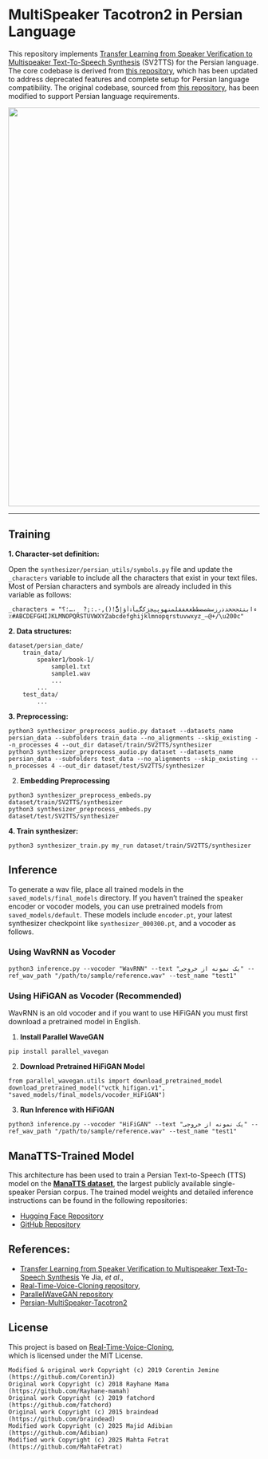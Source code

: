 # MultiSpeaker Tacotron2 in Persian Language
This repository implements [Transfer Learning from Speaker Verification to
Multispeaker Text-To-Speech Synthesis](https://arxiv.org/pdf/1806.04558.pdf) (SV2TTS) for the Persian language. The core codebase is derived from [this repository](https://github.com/Adibian/Persian-MultiSpeaker-Tacotron2), which has been updated to address deprecated features and complete setup for Persian language compatibility. The original codebase, sourced from [this repository](https://github.com/CorentinJ/Real-Time-Voice-Cloning/tree/master), has been modified to support Persian language requirements.

<img src="https://github.com/majidAdibian77/persian-SV2TTS/blob/master/results/model.JPG" width="800"> 

---

## Training
**1. Character-set definition:**

Open the `synthesizer/persian_utils/symbols.py` file and update the `_characters` variable to include all the characters that exist in your text files. Most of Persian characters and symbols are already included in this variable as follows:
```
_characters = "ءابتثجحخدذرزسشصضطظعغفقلمنهويِپچژکگیآۀأؤإئًَُّ!(),-.:;?  ̠،…؛؟‌٪#ABCDEFGHIJKLMNOPQRSTUVWXYZabcdefghijklmnopqrstuvwxyz_–@+/\u200c"
```

**2. Data structures:**
```
dataset/persian_date/
    train_data/
        speaker1/book-1/
            sample1.txt
            sample1.wav
            ...
        ...
    test_data/
        ...
```

**3. Preprocessing:**
```
python3 synthesizer_preprocess_audio.py dataset --datasets_name persian_data --subfolders train_data --no_alignments --skip_existing --n_processes 4 --out_dir dataset/train/SV2TTS/synthesizer
python3 synthesizer_preprocess_audio.py dataset --datasets_name persian_data --subfolders test_data --no_alignments --skip_existing --n_processes 4 --out_dir dataset/test/SV2TTS/synthesizer
```
2. **Embedding Preprocessing**  
```
python3 synthesizer_preprocess_embeds.py dataset/train/SV2TTS/synthesizer
python3 synthesizer_preprocess_embeds.py dataset/test/SV2TTS/synthesizer
```

**4. Train synthesizer:**
```
python3 synthesizer_train.py my_run dataset/train/SV2TTS/synthesizer
```

## Inference

To generate a wav file, place all trained models in the `saved_models/final_models` directory. If you haven’t trained the speaker encoder or vocoder models, you can use pretrained models from `saved_models/default`. These models include `encoder.pt`, your latest synthesizer checkpoint like `synthesizer_000300.pt`, and a vocoder as follows.

### Using WavRNN as Vocoder

```
python3 inference.py --vocoder "WavRNN" --text "یک نمونه از خروجی" --ref_wav_path "/path/to/sample/reference.wav" --test_name "test1"
```

### Using HiFiGAN as Vocoder (Recommended)
WavRNN is an old vocoder and if you want to use HiFiGAN you must first download a pretrained model in English.
1. **Install Parallel WaveGAN**  
```
pip install parallel_wavegan
```
2. **Download Pretrained HiFiGAN Model**  
```
from parallel_wavegan.utils import download_pretrained_model
download_pretrained_model("vctk_hifigan.v1", "saved_models/final_models/vocoder_HiFiGAN")
```
3. **Run Inference with HiFiGAN**
```
python3 inference.py --vocoder "HiFiGAN" --text "یک نمونه از خروجی" --ref_wav_path "/path/to/sample/reference.wav" --test_name "test1"
```

## ManaTTS-Trained Model

This architecture has been used to train a Persian Text-to-Speech (TTS) model on the [**ManaTTS dataset**](https://huggingface.co/datasets/MahtaFetrat/Mana-TTS), the largest publicly available single-speaker Persian corpus. The trained model weights and detailed inference instructions can be found in the following repositories:

- [Hugging Face Repository](https://huggingface.co/MahtaFetrat/Persian-Tacotron2-on-ManaTTS)
- [GitHub Repository](https://github.com/MahtaFetrat/ManaTTS-Persian-Tacotron2-Model)

## References:
- [Transfer Learning from Speaker Verification to Multispeaker Text-To-Speech Synthesis](https://arxiv.org/pdf/1806.04558.pdf) Ye Jia, *et al*.,
- [Real-Time-Voice-Cloning repository](https://github.com/CorentinJ/Real-Time-Voice-Cloning/tree/master),
- [ParallelWaveGAN repository](https://github.com/kan-bayashi/ParallelWaveGAN)
- [Persian-MultiSpeaker-Tacotron2](https://github.com/Adibian/Persian-MultiSpeaker-Tacotron2)

## License  
This project is based on [Real-Time-Voice-Cloning](https://github.com/CorentinJ/Real-Time-Voice-Cloning),  
which is licensed under the MIT License.  
```
Modified & original work Copyright (c) 2019 Corentin Jemine (https://github.com/CorentinJ)  
Original work Copyright (c) 2018 Rayhane Mama (https://github.com/Rayhane-mamah)  
Original work Copyright (c) 2019 fatchord (https://github.com/fatchord)  
Original work Copyright (c) 2015 braindead (https://github.com/braindead)  
Modified work Copyright (c) 2025 Majid Adibian (https://github.com/Adibian)  
Modified work Copyright (c) 2025 Mahta Fetrat (https://github.com/MahtaFetrat)
``` 

  
